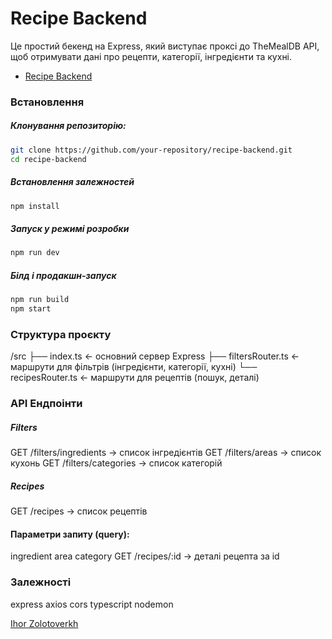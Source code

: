 # Recipe Backend

Це простий бекенд на Express, який виступає проксі до TheMealDB API, щоб отримувати дані про рецепти, категорії, інгредієнти та кухні.

- [Recipe Backend](https://e-pharmacy-tan.vercel.app)

### Встановлення
##### Клонування репозиторію:
```bash
git clone https://github.com/your-repository/recipe-backend.git
cd recipe-backend
```
##### Встановлення залежностей
```bash
npm install
```
##### Запуск у режимі розробки
```bash
npm run dev
```

##### Білд і продакшн-запуск
```bash
npm run build
npm start
```
### Структура проєкту

/src
 ├── index.ts          ← основний сервер Express
 ├── filtersRouter.ts  ← маршрути для фільтрів (інгредієнти, категорії, кухні)
 └── recipesRouter.ts  ← маршрути для рецептів (пошук, деталі)

### API Ендпоінти
##### Filters
GET /filters/ingredients → список інгредієнтів
GET /filters/areas → список кухонь
GET /filters/categories → список категорій
##### Recipes
GET /recipes → список рецептів
#### Параметри запиту (query):
ingredient
area
category
GET /recipes/:id → деталі рецепта за id

### Залежності

express
axios
cors
typescript
nodemon

[Ihor Zolotoverkh](https://www.linkedin.com/in/ihor-zolotoverkh)